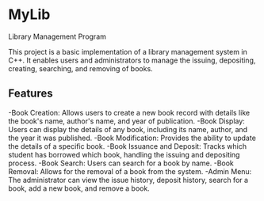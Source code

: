 # MyLib
Library Management Program

This project is a basic implementation of a library management system in C++. It enables users and administrators to manage the issuing, depositing, creating, searching, and removing of books.

## Features
-Book Creation: Allows users to create a new book record with details like the book's name, author's name, and year of publication.
-Book Display: Users can display the details of any book, including its name, author, and the year it was published.
-Book Modification: Provides the ability to update the details of a specific book.
-Book Issuance and Deposit: Tracks which student has borrowed which book, handling the issuing and depositing process.
-Book Search: Users can search for a book by name.
-Book Removal: Allows for the removal of a book from the system.
-Admin Menu: The administrator can view the issue history, deposit history, search for a book, add a new book, and remove a book.
